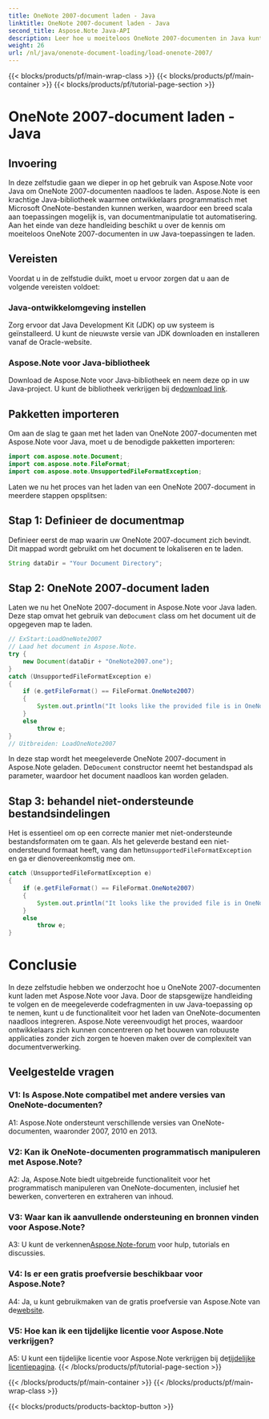 ```yaml
---
title: OneNote 2007-document laden - Java
linktitle: OneNote 2007-document laden - Java
second_title: Aspose.Note Java-API
description: Leer hoe u moeiteloos OneNote 2007-documenten in Java kunt laden met Aspose.Note. Verbeter de mogelijkheden van uw Java-applicatie met de robuuste functionaliteit van Aspose.Note.
weight: 26
url: /nl/java/onenote-document-loading/load-onenote-2007/
---
```


{{< blocks/products/pf/main-wrap-class >}}
{{< blocks/products/pf/main-container >}}
{{< blocks/products/pf/tutorial-page-section >}}

# OneNote 2007-document laden - Java

## Invoering

In deze zelfstudie gaan we dieper in op het gebruik van Aspose.Note voor Java om OneNote 2007-documenten naadloos te laden. Aspose.Note is een krachtige Java-bibliotheek waarmee ontwikkelaars programmatisch met Microsoft OneNote-bestanden kunnen werken, waardoor een breed scala aan toepassingen mogelijk is, van documentmanipulatie tot automatisering. Aan het einde van deze handleiding beschikt u over de kennis om moeiteloos OneNote 2007-documenten in uw Java-toepassingen te laden.

## Vereisten

Voordat u in de zelfstudie duikt, moet u ervoor zorgen dat u aan de volgende vereisten voldoet:

### Java-ontwikkelomgeving instellen

Zorg ervoor dat Java Development Kit (JDK) op uw systeem is geïnstalleerd. U kunt de nieuwste versie van JDK downloaden en installeren vanaf de Oracle-website.

### Aspose.Note voor Java-bibliotheek

 Download de Aspose.Note voor Java-bibliotheek en neem deze op in uw Java-project. U kunt de bibliotheek verkrijgen bij de[download link](https://releases.aspose.com/note/java/).

## Pakketten importeren

Om aan de slag te gaan met het laden van OneNote 2007-documenten met Aspose.Note voor Java, moet u de benodigde pakketten importeren:

```java
import com.aspose.note.Document;
import com.aspose.note.FileFormat;
import com.aspose.note.UnsupportedFileFormatException;
```

Laten we nu het proces van het laden van een OneNote 2007-document in meerdere stappen opsplitsen:

## Stap 1: Definieer de documentmap

Definieer eerst de map waarin uw OneNote 2007-document zich bevindt. Dit mappad wordt gebruikt om het document te lokaliseren en te laden.

```java
String dataDir = "Your Document Directory";
```

## Stap 2: OneNote 2007-document laden

 Laten we nu het OneNote 2007-document in Aspose.Note voor Java laden. Deze stap omvat het gebruik van de`Document` class om het document uit de opgegeven map te laden.

```java
// ExStart:LoadOneNote2007
// Laad het document in Aspose.Note.
try {
    new Document(dataDir + "OneNote2007.one");
}
catch (UnsupportedFileFormatException e)
{
    if (e.getFileFormat() == FileFormat.OneNote2007)
    {
        System.out.println("It looks like the provided file is in OneNote 2007 format that is not supported.");
    }
    else
        throw e;
}
// Uitbreiden: LoadOneNote2007
```

In deze stap wordt het meegeleverde OneNote 2007-document in Aspose.Note geladen. De`Document` constructor neemt het bestandspad als parameter, waardoor het document naadloos kan worden geladen.

## Stap 3: behandel niet-ondersteunde bestandsindelingen

 Het is essentieel om op een correcte manier met niet-ondersteunde bestandsformaten om te gaan. Als het geleverde bestand een niet-ondersteund formaat heeft, vang dan het`UnsupportedFileFormatException` en ga er dienovereenkomstig mee om.

```java
catch (UnsupportedFileFormatException e)
{
    if (e.getFileFormat() == FileFormat.OneNote2007)
    {
        System.out.println("It looks like the provided file is in OneNote 2007 format that is not supported.");
    }
    else
        throw e;
}
```

# Conclusie

In deze zelfstudie hebben we onderzocht hoe u OneNote 2007-documenten kunt laden met Aspose.Note voor Java. Door de stapsgewijze handleiding te volgen en de meegeleverde codefragmenten in uw Java-toepassing op te nemen, kunt u de functionaliteit voor het laden van OneNote-documenten naadloos integreren. Aspose.Note vereenvoudigt het proces, waardoor ontwikkelaars zich kunnen concentreren op het bouwen van robuuste applicaties zonder zich zorgen te hoeven maken over de complexiteit van documentverwerking.

## Veelgestelde vragen

### V1: Is Aspose.Note compatibel met andere versies van OneNote-documenten?

A1: Aspose.Note ondersteunt verschillende versies van OneNote-documenten, waaronder 2007, 2010 en 2013.

### V2: Kan ik OneNote-documenten programmatisch manipuleren met Aspose.Note?

A2: Ja, Aspose.Note biedt uitgebreide functionaliteit voor het programmatisch manipuleren van OneNote-documenten, inclusief het bewerken, converteren en extraheren van inhoud.

### V3: Waar kan ik aanvullende ondersteuning en bronnen vinden voor Aspose.Note?

 A3: U kunt de verkennen[Aspose.Note-forum](https://forum.aspose.com/c/note/28) voor hulp, tutorials en discussies.

### V4: Is er een gratis proefversie beschikbaar voor Aspose.Note?

 A4: Ja, u kunt gebruikmaken van de gratis proefversie van Aspose.Note van de[website](https://releases.aspose.com/).

### V5: Hoe kan ik een tijdelijke licentie voor Aspose.Note verkrijgen?

 A5: U kunt een tijdelijke licentie voor Aspose.Note verkrijgen bij de[tijdelijke licentiepagina](https://purchase.aspose.com/temporary-license/).
{{< /blocks/products/pf/tutorial-page-section >}}

{{< /blocks/products/pf/main-container >}}
{{< /blocks/products/pf/main-wrap-class >}}

{{< blocks/products/products-backtop-button >}}
